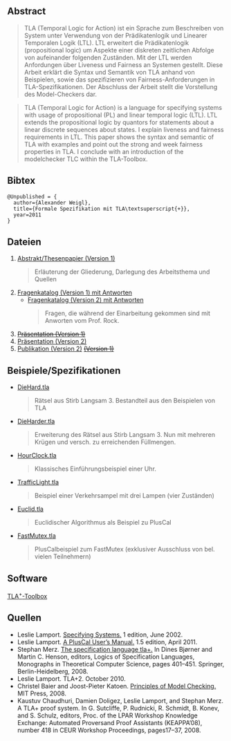 <!--
	.. title: Formale Spezifikation mit TLA<sup>+</sup>
	.. author: Alexander Weigl
	.. date: 2012-01-19	
-->

## Abstract

> TLA (Temporal Logic for Action) ist ein Sprache zum Beschreiben von
> System unter Verwendung von der Prädikatenlogik und  Linearer
> Temporalen Logik (LTL).
> LTL erweitert die Prädikatenlogik (propositional logic) um
> Aspekte einer diskreten zeitlichen Abfolge von aufeinander folgenden
> Zuständen. Mit der LTL werden Anfordungen über Liveness und Fairness
> an Systemen gestellt. Diese Arbeit erklärt die Syntax und Semantik
> von TLA anhand von Beispielen, sowie das spezifizieren von
> Fairness-Anforderungen in TLA-Spezifikationen.
> Der Abschluss der Arbeit stellt die Vorstellung des 
> Model-Checkers dar.


> TLA (Temporal Logic for Action) is a language for specifying systems
> with usage of propositional (PL) and linear temporal logic (LTL). LTL
> extends the propositional logic by quantors for statements about a
> linear discrete sequences about states. I explain liveness and
> fairness requirements in LTL. This paper shows the syntax and semantic
> of TLA with examples and point out the strong and week fairness
> properties in TLA. I conclude with an introduction of the
> modelchecker TLC within the TLA-Toolbox.	

## Bibtex

    @Unpublished = {
	  author={Alexander Weigl},
      title={Formale Spezifikation mit TLA\textsuperscript{+}},
      year=2011
    }


## Dateien


1. [Abstrakt/Thesenpapier (Version 1)](abstract_1.pdf)
   > Erläuterung der Gliederung, Darlegung des Arbeitsthema und Quellen
2. [Fragenkatalog (Version 1) mit Antworten](questions_1-answers-1.pdf)
    * [Fragenkatalog (Version 2) mit Antworten](questions_2-answers-2.pdf)   
	   > Fragen, die während der Einarbeitung gekommen 
	   > sind mit Anworten vom Prof. Rock.
3. <del>[Präsentation (Version 1)](presentation_1.pdf)</del>
4. [Präsentation (Version 2)](presentation_2.pdf)
5. [Publikation (Version 2)](publication_2.pdf) <del>[(Version 1)](publication_1.pdf)</del>


## Beispiele/Spezifikationen

* <a href="DieHard.tla">DieHard.tla</a>
  > Rätsel aus Stirb Langsam 3. Bestandteil aus den Beispielen von TLA

* <a href="DieHarder.tla">DieHarder.tla</a>
  >	  Erweiterung des Rätsel aus Stirb Langsam 3. 
  >	  Nun mit mehreren Krügen und versch. zu erreichenden Füllmengen.

* <a href="HourClock.tla">HourClock.tla</a>
  >  Klassisches Einführungsbeispiel einer Uhr.


* <a href="TrafficLight.tla">TrafficLight.tla</a>
  >  Beispiel einer Verkehrsampel mit drei Lampen (vier Zuständen)

* <a href="Euclid.tla">Euclid.tla</a>
  >  Euclidischer Algorithmus als Beispiel zu PlusCal

* <a href="FastMutex.tla">FastMutex.tla</a>
  >  PlusCalbeispiel zum FastMutex (exklusiver Ausschluss von bel. vielen Teilnehmern)

## Software

[TLA<sup>+</sup>-Toolbox](http://research.microsoft.com/en-us/um/people/lamport/tla/toolbox.html#downloading)

## Quellen

  * Leslie Lamport. <a href="http://research.microsoft.com/en-us/um/people/lamport/tla/book.html">Specifying Systems.</a> 1 edition, June 2002.</li>
  * Leslie Lamport. <a href="http://research.microsoft.com/en-us/um/people/lamport/tla/p-manual.pdf">A PlusCal User’s Manual.</a> 1.5 edition, April 2011.</li>
  * Stephan Merz. <a href="http://www.loria.fr/~merz/papers/tla+logic2008.html">The specification language tla+.</a> In Dines Bjørner and Martin C. Henson, editors, Logics of Specification Languages, Monographs in Theoretical Computer Science, pages 401–451. Springer, Berlin-Heidelberg, 2008.</li>
  * Leslie Lamport. TLA+2. October 2010.</li>
  * Christel Baier and Joost-Pieter Katoen. <a href="BK08.pdf">Principles of Model Checking.</a> MIT Press, 2008.</li>
  * Kaustuv Chaudhuri, Damien Doligez, Leslie Lamport, and Stephan Merz. A TLA+ proof system. In G. Sutcliffe, P. Rudnicki, R. Schmidt, B. Konev, and S. Schulz, editors, Proc. of the LPAR Workshop Knowledge Exchange: Automated Proversand Proof Assistants (KEAPPA’08), number 418 in CEUR Workshop Proceedings, pages17–37, 2008.
